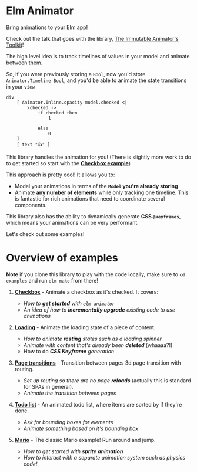 # Elm Animator

Bring animations to your Elm app!

Check out the talk that goes with the library, [The Immutable Animator's Toolkit](https://www.youtube.com/watch?v=Nf4rElfA8SE)!

The high level idea is to track timelines of values in your model and animate between them.

So, if you were previously storing a `Bool`, now you'd store `Animator.Timeline Bool`, and you'd be able to animate the state transitions in your `view` 

    div
        [ Animator.Inline.opacity model.checked <|
            \checked ->
                if checked then
                    1

                else
                    0
        ]
        [ text "👍" ]

This library handles the animation for you!  (There is slightly more work to do to get started so start with the [**Checkbox example**](https://github.com/mdgriffith/elm-animator/blob/master/examples/Checkbox.elm))

This approach is pretty cool!  It allows you to:

- Model your animations in terms of the **`Model` you're already storing**
- Animate **any number of elements** while only tracking one timeline.  This is fantastic for rich animations that need to coordinate several components.

This library also has the ability to dynamically generate **CSS `@keyframes`**, which means your animations can be very performant.

Let's check out some examples!

# Overview of examples

**Note** if you clone this library to play with the code locally, make sure to `cd examples` and run `elm make` from there!

1. [**Checkbox**](https://github.com/mdgriffith/elm-animator/blob/master/examples/Checkbox.elm) - Animate a checkbox as it's checked.  It covers:
     - *How to **get started** with `elm-animator`*
     - *An idea of how to **incrementally upgrade** existing code to use animations*

2. [**Loading**](https://github.com/mdgriffith/elm-animator/blob/master/examples/Loading.elm) - Animate the loading state of a piece of content.
     - *How to animate **resting** states such as a loading spinner*
     - _Animate with content that's already been **deleted**_ (whaaaa?!)
     - How to do _**CSS Keyframe** generation_

3. [**Page transitions**](https://github.com/mdgriffith/elm-animator/blob/master/examples/Pages.elm) - Transition between pages 3d page transition with routing.
     - *Set up routing so there are no page **reloads*** (actually this is standard for SPAs in general).
     - *Animate the transition between pages*

4. [**Todo list**](https://github.com/mdgriffith/elm-animator/blob/master/examples/Todo.elm) - An animated todo list, where items are sorted by if they're done.
     - *Ask for bounding boxes for elements*
     - *Animate something based on it's bounding box*

5. [**Mario**](https://github.com/mdgriffith/elm-animator/blob/master/examples/Mario.elm) - The classic Mario example!  Run around and jump.
     - *How to get started with **sprite animation***
     - *How to interact with a separate animation system such as physics code!*

